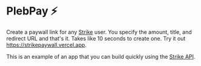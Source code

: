 # PlebPay ⚡️

Create a paywall link for any [Strike](https://strike.me/) user. You specify the amount, title, and redirect URL and that's it. Takes like 10 seconds to create one. Try it out https://strikepaywall.vercel.app.

This is an example of an app that you can build quickly using the [Strike API](https://developer.strike.me).
